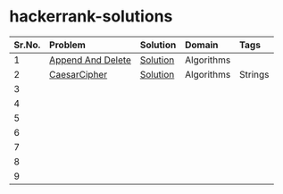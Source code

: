 # hackerrank-solutions

|Sr.No.|Problem|Solution|Domain|Tags|
|:------|:-------|:------|:------|:------|
|1|[Append And Delete](https://www.hackerrank.com/challenges/append-and-delete)| [Solution](https://github.com/addy1110/hackerrank-solutions/blob/master/src/AppendAndDelete.java)|Algorithms||
|2 |[CaesarCipher](https://www.hackerrank.com/challenges/caesar-cipher-1) |[Solution](https://github.com/addy1110/hackerrank-solutions/blob/master/src/CaesarCipher.java) |Algorithms |Strings|
|3 | | | |
|4 | | | |
|5 | | | |
|6 | | | |
|7 | | | |
|8 | | | |
|9 | | | |


